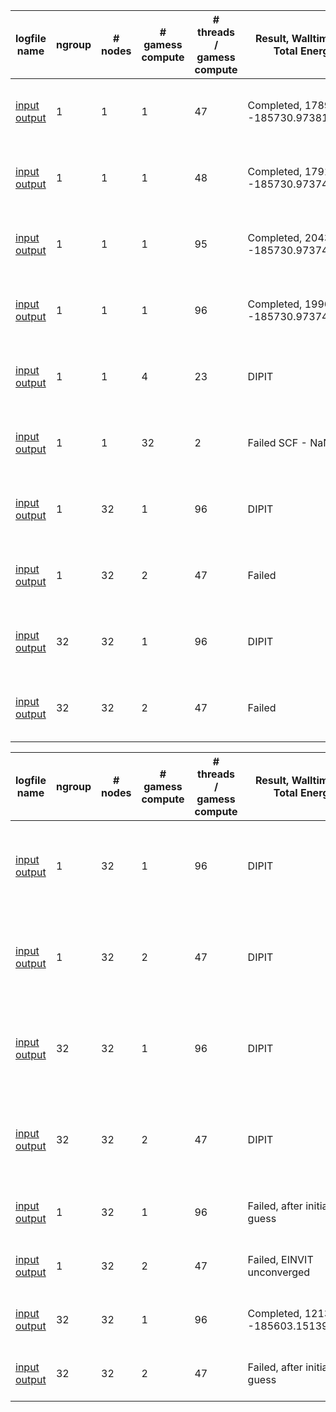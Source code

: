 |  logfile name                                                              |  ngroup  |  # nodes  |  # gamess compute  |  # threads / gamess compute  | Result, Walltime (s), Total Energy | Comment |
| -------------------------------------------------------------------------- | -------- | --------- | ------------------ | ---------------------------- | ----------------------------------------- | ------- |
| [input](https://github.com/gms-bbg/fragmentation-inputs/blob/master/2020-issue-32-frag/sarom-skylake/msn_32frag_efmo_rimp2.buu.ngroup.01.inp)<br>[output](https://github.com/gms-bbg/fragmentation-inputs/blob/master/2020-issue-32-frag/sarom-skylake/msn_32frag_efmo_rimp2.buu.ngroup.01.01_01_47.dlns_unset.log.auto_platform) |  1 |  1 |   1 |  47 | Completed, 17892.1, -185730.9738122932 | Buu's modified EFMO/RIMP2 32-fragment MSN input |
| [input](https://github.com/gms-bbg/fragmentation-inputs/blob/master/2020-issue-32-frag/sarom-skylake/msn_32frag_efmo_rimp2.buu.ngroup.01.inp)<br>[output](https://github.com/gms-bbg/fragmentation-inputs/blob/master/2020-issue-32-frag/sarom-skylake/msn_32frag_efmo_rimp2.buu.ngroup.01.01_01_48.dlns_unset.log.auto_platform) |  1 |  1 |   1 |  48 | Completed, 17917.0, -185730.9737428023 | Buu's modified EFMO/RIMP2 32-fragment MSN input |
| [input](https://github.com/gms-bbg/fragmentation-inputs/blob/master/2020-issue-32-frag/sarom-skylake/msn_32frag_efmo_rimp2.buu.ngroup.01.inp)<br>[output](https://github.com/gms-bbg/fragmentation-inputs/blob/master/2020-issue-32-frag/sarom-skylake/msn_32frag_efmo_rimp2.buu.ngroup.01.01_01_95.dlns_unset.log.auto_platform) |  1 |  1 |   1 |  95 | Completed, 20434.7, -185730.9737419710 | Buu's modified EFMO/RIMP2 32-fragment MSN input |
| [input](https://github.com/gms-bbg/fragmentation-inputs/blob/master/2020-issue-32-frag/sarom-skylake/msn_32frag_efmo_rimp2.buu.ngroup.01.inp)<br>[output](https://github.com/gms-bbg/fragmentation-inputs/blob/master/2020-issue-32-frag/sarom-skylake/msn_32frag_efmo_rimp2.buu.ngroup.01.01_01_96.dlns_unset.log.auto_platform) |  1 |  1 |   1 |  96 | Completed, 19962.3, -185730.9737428218 | Buu's modified EFMO/RIMP2 32-fragment MSN input |
| [input](https://github.com/gms-bbg/fragmentation-inputs/blob/master/2020-issue-32-frag/sarom-skylake/msn_32frag_efmo_rimp2.buu.ngroup.01.inp)<br>[output](https://github.com/gms-bbg/fragmentation-inputs/blob/master/2020-issue-32-frag/sarom-skylake/msn_32frag_efmo_rimp2.buu.ngroup.01.01_04_23.dlns_unset.log.auto_platform) |  1 |  1 |   4 |  23 | DIPIT | Buu's modified EFMO/RIMP2 32-fragment MSN input |
| [input](https://github.com/gms-bbg/fragmentation-inputs/blob/master/2020-issue-32-frag/sarom-skylake/msn_32frag_efmo_rimp2.buu.ngroup.01.inp)<br>[output](https://github.com/gms-bbg/fragmentation-inputs/blob/master/2020-issue-32-frag/sarom-skylake/msn_32frag_efmo_rimp2.buu.ngroup.01.01_32_02.dlns_unset.log.auto_platform) |  1 |  1 |  32 |   2 | Failed SCF - NaN| Buu's modified EFMO/RIMP2 32-fragment MSN input |
| [input](https://github.com/gms-bbg/fragmentation-inputs/blob/master/2020-issue-32-frag/sarom-skylake/msn_32frag_efmo_rimp2.buu.ngroup.01.inp)<br>[output](https://github.com/gms-bbg/fragmentation-inputs/blob/master/2020-issue-32-frag/sarom-skylake/msn_32frag_efmo_rimp2.buu.ngroup.01.32_01_96.dlns_unset.log.auto_platform) |  1 | 32 |   1 |  96 | DIPIT | Buu's modified EFMO/RIMP2 32-fragment MSN input |
| [input](https://github.com/gms-bbg/fragmentation-inputs/blob/master/2020-issue-32-frag/sarom-skylake/msn_32frag_efmo_rimp2.buu.ngroup.01.inp)<br>[output](https://github.com/gms-bbg/fragmentation-inputs/blob/master/2020-issue-32-frag/sarom-skylake/msn_32frag_efmo_rimp2.buu.ngroup.01.64_02_47.dlns_unset.log.auto_platform) |  1 | 32 |   2 |  47 | Failed | Buu's modified EFMO/RIMP2 32-fragment MSN input |
| [input](https://github.com/gms-bbg/fragmentation-inputs/blob/master/2020-issue-32-frag/sarom-skylake/msn_32frag_efmo_rimp2.buu.ngroup.32.inp)<br>[output](https://github.com/gms-bbg/fragmentation-inputs/blob/master/2020-issue-32-frag/sarom-skylake/msn_32frag_efmo_rimp2.buu.ngroup.32.32_01_96.dlns_unset.log.auto_platform) | 32 | 32 |   1 |  96 | DIPIT | Buu's modified EFMO/RIMP2 32-fragment MSN input |
| [input](https://github.com/gms-bbg/fragmentation-inputs/blob/master/2020-issue-32-frag/sarom-skylake/msn_32frag_efmo_rimp2.buu.ngroup.32.inp)<br>[output](https://github.com/gms-bbg/fragmentation-inputs/blob/master/2020-issue-32-frag/sarom-skylake/msn_32frag_efmo_rimp2.buu.ngroup.32.64_02_47.dlns_unset.log.auto_platform) | 32 | 32 |   2 |  47 | Failed | Buu's modified EFMO/RIMP2 32-fragment MSN input |


|  logfile name                                                              |  ngroup  |  # nodes  |  # gamess compute  |  # threads / gamess compute  | Result, Walltime (s), Total Energy | Comment |
| -------------------------------------------------------------------------- | -------- | --------- | ------------------ | ---------------------------- | ----------------------------------------- | ------- |
| [input](https://github.com/gms-bbg/fragmentation-inputs/blob/master/2020-issue-32-frag/sarom-skylake/msn_32frag_efmo_rhf.buu.ngroup.01.inp)<br>[output](https://github.com/gms-bbg/fragmentation-inputs/blob/master/2020-issue-32-frag/sarom-skylake/msn_32frag_efmo_rhf.buu.ngroup.01.32_01_96.dlns_unset.log.auto_platform) |  1 | 32 |   1 |  96 | DIPIT | Buu's modified EFMO/RIMP2 32-fragment MSN input converted to EFMO/RHF |
| [input](https://github.com/gms-bbg/fragmentation-inputs/blob/master/2020-issue-32-frag/sarom-skylake/msn_32frag_efmo_rhf.buu.ngroup.01.inp)<br>[output](https://github.com/gms-bbg/fragmentation-inputs/blob/master/2020-issue-32-frag/sarom-skylake/msn_32frag_efmo_rhf.buu.ngroup.01.64_02_47.dlns_unset.log.auto_platform) |  1 | 32 |   2 |  47 | DIPIT | Buu's modified EFMO/RIMP2 32-fragment MSN input converted to EFMO/RHF |
| [input](https://github.com/gms-bbg/fragmentation-inputs/blob/master/2020-issue-32-frag/sarom-skylake/msn_32frag_efmo_rhf.buu.ngroup.32.inp)<br>[output](https://github.com/gms-bbg/fragmentation-inputs/blob/master/2020-issue-32-frag/sarom-skylake/msn_32frag_efmo_rhf.buu.ngroup.32.32_01_96.dlns_unset.log.auto_platform) | 32 | 32 |   1 |  96 | DIPIT | Buu's modified EFMO/RIMP2 32-fragment MSN input converted to EFMO/RHF |
| [input](https://github.com/gms-bbg/fragmentation-inputs/blob/master/2020-issue-32-frag/sarom-skylake/msn_32frag_efmo_rhf.buu.ngroup.32.inp)<br>[output](https://github.com/gms-bbg/fragmentation-inputs/blob/master/2020-issue-32-frag/sarom-skylake/msn_32frag_efmo_rhf.buu.ngroup.32.64_02_47.dlns_unset.log.auto_platform) | 32 | 32 |   2 |  47 | DIPIT | Buu's modified EFMO/RIMP2 32-fragment MSN input converted to EFMO/RHF |
| [input](https://github.com/gms-bbg/fragmentation-inputs/blob/master/2020-issue-32-frag/sarom-skylake/msn_32frag_efmo_rhf.ngroup.01.inp)<br>[output](https://github.com/gms-bbg/fragmentation-inputs/blob/master/2020-issue-32-frag/sarom-skylake/msn_32frag_efmo_rhf.ngroup.01.32_01_96.dlns_unset.log.auto_platform) |  1 | 32 |   1 |  96 | Failed, after initial guess | Original EFMO/RIMP2 32-fragment MSN input |
| [input](https://github.com/gms-bbg/fragmentation-inputs/blob/master/2020-issue-32-frag/sarom-skylake/msn_32frag_efmo_rhf.ngroup.01.inp)<br>[output](https://github.com/gms-bbg/fragmentation-inputs/blob/master/2020-issue-32-frag/sarom-skylake/msn_32frag_efmo_rhf.ngroup.01.64_02_47.dlns_unset.log.auto_platform) |  1 | 32 |   2 |  47 | Failed, EINVIT unconverged | Original EFMO/RIMP2 32-fragment MSN input |
| [input](https://github.com/gms-bbg/fragmentation-inputs/blob/master/2020-issue-32-frag/sarom-skylake/msn_32frag_efmo_rhf.ngroup.32.inp)<br>[output](https://github.com/gms-bbg/fragmentation-inputs/blob/master/2020-issue-32-frag/sarom-skylake/msn_32frag_efmo_rhf.ngroup.32.32_01_96.dlns_unset.log.auto_platform) | 32 | 32 |   1 |  96 | Completed, 12131.3, -185603.1513947533 | Original EFMO/RIMP2 32-fragment MSN input |
| [input](https://github.com/gms-bbg/fragmentation-inputs/blob/master/2020-issue-32-frag/sarom-skylake/msn_32frag_efmo_rhf.ngroup.32.inp)<br>[output](https://github.com/gms-bbg/fragmentation-inputs/blob/master/2020-issue-32-frag/sarom-skylake/msn_32frag_efmo_rhf.ngroup.32.64_02_47.dlns_unset.log.auto_platform) | 32 | 32 |   2 |  47 | Failed, after initial guess | Original EFMO/RIMP2 32-fragment MSN input |
